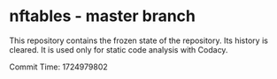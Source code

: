# nftables - master branch

This repository contains the frozen state of the repository.
Its history is cleared. It is used only for static code
analysis with Codacy.

Commit Time: 1724979802